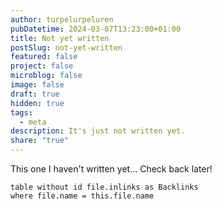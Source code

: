 ```yaml
---
author: turpelurpeluren
pubDatetime: 2024-03-07T13:23:00+01:00
title: Not yet written
postSlug: not-yet-written
featured: false
project: false
microblog: false
image: false
draft: true
hidden: true
tags:
  - meta
description: It's just not written yet.
share: "true"
---
```


This one I haven't written yet... Check back later!

```dataview
table without id file.inlinks as Backlinks
where file.name = this.file.name
```